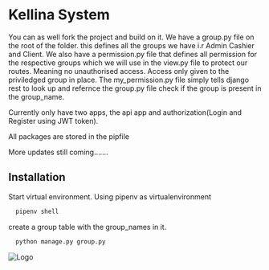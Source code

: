 
# Kellina System

You can as well fork the project and build on it. We have a group.py file on the root of the folder. this defines all the groups we have i.r Admin Cashier and Client. We also have a permission.py file that defines all permission for the respective groups which we will use in the view.py file to protect our routes. Meaning no unauthorised access. Access only given to the priviledged group in place. The my_permission.py file simply tells django rest to look up and refernce the group.py file check if the group is present in the group_name.

Currently only have two apps, the api app and authorization(Login and Register using JWT token).


All packages are stored in the pipfile

More updates still coming.......


## Installation

Start virtual environment. Using pipenv as virtualenvironment

```bash
  pipenv shell
```


create a group table with the group_names in it.

```bash
  python manage.py group.py
```


    
![Logo](https://dev-to-uploads.s3.amazonaws.com/uploads/articles/th5xamgrr6se0x5ro4g6.png)

